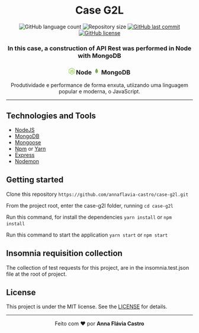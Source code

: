 <h1 align="center">Case G2L</h1>

<p align="center">
  <img alt="GitHub language count" src="https://img.shields.io/github/languages/count/annaflavia-castro/case-g2l.svg">

  <img alt="Repository size" src="https://img.shields.io/github/repo-size/annaflavia-castro/case-g2l.svg">
  
  <a href="https://github.com/annaflavia-castro/case-g2l/commits/master">
    <img alt="GitHub last commit" src="https://img.shields.io/github/last-commit/annaflavia-castro/case-g2l.svg"></a>
  
  <a href="https://github.com/annaflavia-castro/case-g2l/blob/master/LICENSE">
    <img alt="GitHub license" src="https://img.shields.io/badge/license-MIT-success?style=flat"></a>
</p>

<h3 align="center"> In this case, a construction of API Rest was performed in Node with MongoDB </h3>

<h3 align="center"><img src="images/node.png" alt="node" height="18"> Node <img src="images/mongodb.png" alt="mongodb" height="18"> MongoDB </h3>

<p align="center"> Produtividade e performance de forma enxuta, utiizando uma linguagem popular e moderna, o JavaScript. </p>

---

## Technologies and Tools

<ul>
    <li><a href="https://nodejs.org/en/">NodeJS</a></li>
    <li><a href="https://www.mongodb.com/">MongoDB</a></li>
    <li><a href="https://mongoosejs.com/docs/faq.html">Mongoose</a></li>
    <li><a href="https://www.npmjs.com/get-npm">Npm</a> or <a href="https://classic.yarnpkg.com/pt-BR/docs/install/#debian-stable">Yarn</a></li>
    <li><a href="https://expressjs.com/pt-br/">Express</a></li>
    <li><a href="https://www.npmjs.com/package/nodemon">Nodemon</a></li>
</ul>

## Getting started

Clone this repository `https://github.com/annaflavia-castro/case-g2l.git`

From the project root, enter the case-g2l folder, running `cd case-g2l`

Run this command, for install the dependencies `yarn install` or `npm install`

Run this command to start the application `yarn start` or `npm start`

## Insomnia requisition collection

The collection of test requests for this project, are in the insomnia.test.json file at the root of project.

## License
This project is under the MIT license. See the [LICENSE](LICENSE.md) for details.

---

<p align="center">Feito com ❤️ por <strong>Anna Flávia Castro</p>


